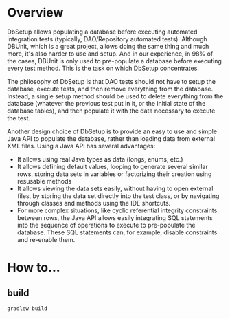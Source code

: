 # Overview

DbSetup allows populating a database before executing automated integration tests (typically, DAO/Repository automated tests). Although DBUnit, which is a great project, allows doing the same thing and much more, it's also harder to use and setup. And in our experience, in 98% of the cases, DBUnit is only used to pre-populate a database before executing every test method. This is the task on which DbSetup concentrates.

The philosophy of DbSetup is that DAO tests should not have to setup the database, execute tests, and then remove everything from the database. Instead, a single setup method should be used to delete everything from the database (whatever the previous test put in it, or the initial state of the database tables), and then populate it with the data necessary to execute the test.

Another design choice of DbSetup is to provide an easy to use and simple Java API to populate the database, rather than loading data from external XML files. Using a Java API has several advantages:

   - It allows using real Java types as data (longs, enums, etc.)
   - It allows defining default values, looping to generate several similar rows, storing data sets in variables or factorizing their creation using resusable methods
   - It allows viewing the data sets easily, without having to open external files, by storing the data set directly into the test class, or by navigating through classes and methods using the IDE shortcuts.
   - For more complex situations, like cyclic referential integrity constraints between rows, the Java API allows easily integrating SQL statements into the sequence of operations to execute to pre-populate the database. These SQL statements can, for example, disable constraints and re-enable them.

# How to...
## build
    gradlew build
